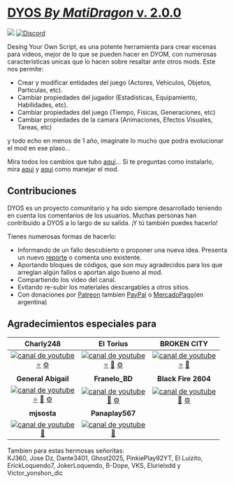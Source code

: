 # [DYOS _By MatiDragon_ v. 2.0.0](https://github.com/MatiDragon-YT/DYOS)
[![](https://img.shields.io/youtube/channel/subscribers/UCIqJ7P_fLvULqvmsDagJBjA?style=for-the-badge)](https://youtube.com/c/MatiDragon)
[![Discord](https://img.shields.io/discord/911487285990674473?style=for-the-badge)](https://discord.gg/wjZGrmAXNu)

Desing Your Own Script, es una potente herramienta para crear escenas para videos, mejor de lo que se pueden hacer en DYOM, con numerosas caracteristicas unicas que lo hacen sobre resaltar ante otros mods. Este nos permite:

 * Crear y modificar entidades del juego (Actores, Vehiculos, Objetos, Particulas, etc).
 * Cambiar propiedades del jugador (Estadisticas, Equipamiento, Habilidades, etc).
 * Cambiar propiedades del juego (Tiempo, Fisicas, Generaciones, etc)
 * Cambiar propiedades de la camara (Animaciones, Efectos Visuales, Tareas, etc)

y todo echo en menos de 1 año, imaginate lo mucho que podra evolucionar el mod en ese plaso...

Mira todos los cambios que tubo [aqui](HISTORIAL.md)...
Si te preguntas como instalarlo, mira [aqui](INSTALACION.md.txt) y [aqui](CONTROLES.md) como manejar el mod.

## Contribuciones

DYOS es un proyecto comunitario y ha sido siempre desarrollado teniendo en cuenta los comentarios de los usuarios. Muchas personas han contribuido a DYOS a lo largo de su salida. ¡Y tú también puedes hacerlo!

Tienes numerosas formas de hacerlo:
* Informando de un fallo descubierto o proponer una nueva idea. Presenta un nuevo [reporte](https://discord.gg/wjZGrmAXNu) o comenta uno existente.
* Aportando bloques de códigos, que son muy agradecidos para los que arreglan algún fallos o aportan algo bueno al mod.
* Compartiendo los video del canal.
* Evitando re-subir los materiales descargables a otros sitios.
* Con donaciones por [Patreon](https://patreon.com/MatiDragon788) tambien  [PayPal](https://paypal.me/MatiDragon) o [MercadoPago](https://link.mercadopago.com.ar/donacionesmatidragon)(en argentina)

## Agradecimientos especiales para
| Charly248 | El Torius | BROKEN CITY |
| :---: | :---: | :---: |
| [![canal de youtube](https://yt3.ggpht.com/dr3AyiOEPyPU7sE7vZiNOG_badd8fJxioeMPw-nkeQEEmXh7AeaZzM8BYsa5mEFMOGXDabni=s88-c-k-c0x00ffffff-no-rj)](https://www.youtube.com/@charly2482) <br> [⭐](# 'recomendar canal') [⚙](# 'reportar errores') | [![canal de youtube](https://yt3.googleusercontent.com/JDXlJcX0tlgugRH83nGSe9ZnoaV0rDXkA0-YQTut9fFcQX70hmRrFlHAclqBT9LSS7NgVtCB=s88-c-k-c0x00ffffff-no-rj)](https://www.youtube.com/@ElToriusYT) <br> [⭐](# 'recomendar canal') [🎁](# 'apoyo economico') [⚙](# 'reportar errores') | [![canal de youtube](https://yt3.googleusercontent.com/25NQO_j_nr6J6cofejWCk3dBTIN7Jimd_1x3FOc5yPYq2PhLcr3OHe0a2gD2i_U-P6Pv6wTI=s88-c-k-c0x00ffffff-no-rj)](https://www.youtube.com/@brokencity5247) <br> [⭐](# 'recomendar canal') [🎁](# 'apoyo economico') |
| **General Abigail** | **Franelo_BD** | **Black Fire 2604** |
| [![canal de youtube](https://yt3.googleusercontent.com/JR0JmC5fvx_hgOmDXYhBaB1nWH3BNwRHIrmbV2fdOQ2HptHBuF_cWRVGeLvklC5P9QSb3Ap1vg=s88-c-k-c0x00ffffff-no-rj)](https://www.youtube.com/@generalabigail6607) <br> [⭐](# 'recomendar canal') [🎁](# 'apoyo economico') [⚙](# 'reportar errores') | [![canal de youtube](https://yt3.googleusercontent.com/9mXHjKSCHCVqAaemsWgo8rRJ1Mb3e1FvPZqAsxLrF3oPu54nteWYAcEXLntgz2GANVnCsnGXvA=s88-c-k-c0x00ffffff-no-rj)](https://www.youtube.com/@frannmodz_701) <br> [🎁](# 'apoyo economico') [⚙](# 'reportar errores') | [![canal de youtube](https://yt3.googleusercontent.com/GrdVAbJzKXvLze-fxLtLXMhN3L4aoxGbGcxL5A57Xa-c17LFZEyUSETC8OJ9WnjKx9gEkFvsPQ=s88-c-k-c0x00ffffff-no-rj)](https://www.youtube.com/@BlackFire0426) <br> [🎁](# 'apoyo economico') [⚙](# 'reportar errores') |
| **mjsosta** | **Panaplay567** | |
| [![canal de youtube](https://yt3.googleusercontent.com/zLSMcZAoxGF2qXmnZuUzISw3Q9tge3IuMLXqCFSgt2ErGsXksvZJtO7Mv9dqceGeNckfmPm4uA=s88-c-k-c0x00ffffff-no-rj)](https://www.youtube.com/@southcaliprods) <br> [🎁](# 'apoyo economico') | [![canal de youtube](https://yt3.googleusercontent.com/ubJuISgWxroxdU4JyDLoJKM55GA3Yhww9vNUa2IXVvREzMFfl0dNu4NNZToB0ds7t1y6DKaK7g=s88-c-k-c0x00ffffff-no-rj)](https://www.youtube.com/@Panaplay567) <br> [🎁](# 'apoyo economico') | |

Tambien para estas hermosas señoritas:\
KJ360, Jose Dz, Dante3401, Ghost2025, PinkiePlay92YT, El Luizito, ErickLoquendo7, JokerLoquendo, B-Dope, VKS, Elurielxdd y Victor_yonshon_dic

